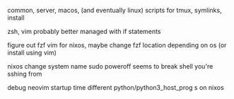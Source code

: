common, server, macos, (and eventually linux) scripts for tmux, symlinks, install

zsh, vim probably better managed with if statements



figure out fzf vim for nixos, maybe change fzf location depending on os (or install using vim)

nixos change system name
sudo poweroff seems to break shell you're sshing from

debug neovim startup time
different python/python3_host_prog s on nixos
